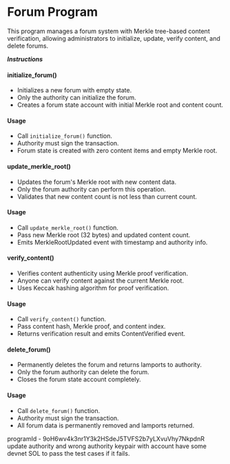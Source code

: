 # Forum Program

This program manages a forum system with Merkle tree-based content verification, allowing administrators to initialize, update, verify content, and delete forums.

***Instructions***

#### initialize_forum()

- Initializes a new forum with empty state.
- Only the authority can initialize the forum.
- Creates a forum state account with initial Merkle root and content count.

#### Usage
- Call `initialize_forum()` function.
- Authority must sign the transaction.
- Forum state is created with zero content items and empty Merkle root.

#### update_merkle_root()

- Updates the forum's Merkle root with new content data.
- Only the forum authority can perform this operation.
- Validates that new content count is not less than current count.

#### Usage
- Call `update_merkle_root()` function.
- Pass new Merkle root (32 bytes) and updated content count.
- Emits MerkleRootUpdated event with timestamp and authority info.

#### verify_content()

- Verifies content authenticity using Merkle proof verification.
- Anyone can verify content against the current Merkle root.
- Uses Keccak hashing algorithm for proof verification.

#### Usage
- Call `verify_content()` function.
- Pass content hash, Merkle proof, and content index.
- Returns verification result and emits ContentVerified event.

#### delete_forum()

- Permanently deletes the forum and returns lamports to authority.
- Only the forum authority can delete the forum.
- Closes the forum state account completely.

#### Usage
- Call `delete_forum()` function.
- Authority must sign the transaction.
- All forum data is permanently removed and lamports returned.

programId - 9oH6wv4k3nr1Y3k2HSdeJ5TVFS2b7yLXvuVhy7NkpdnR
update authority and wrong authority keypair with account have some devnet SOL to pass the test cases if it fails.

